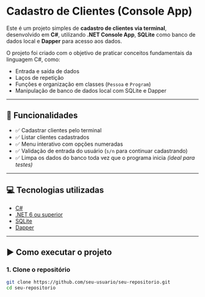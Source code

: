 # Cadastro de Clientes (Console App)

Este é um projeto simples de **cadastro de clientes via terminal**, desenvolvido em **C#**, utilizando **.NET Console App**, **SQLite** como banco de dados local e **Dapper** para acesso aos dados.

O projeto foi criado com o objetivo de praticar conceitos fundamentais da linguagem C#, como:

- Entrada e saída de dados
- Laços de repetição
- Funções e organização em classes (`Pessoa` e `Program`)
- Manipulação de banco de dados local com SQLite e Dapper

---

## 🧠 Funcionalidades

- ✅ Cadastrar clientes pelo terminal
- ✅ Listar clientes cadastrados
- ✅ Menu interativo com opções numeradas
- ✅ Validação de entrada do usuário (`s/n` para continuar cadastrando)
- ✅ Limpa os dados do banco toda vez que o programa inicia *(ideal para testes)*

---

## 💻 Tecnologias utilizadas

- [C#](https://learn.microsoft.com/dotnet/csharp/)
- [.NET 6 ou superior](https://dotnet.microsoft.com/)
- [SQLite](https://www.sqlite.org/index.html)
- [Dapper](https://github.com/DapperLib/Dapper)

---

## ▶️ Como executar o projeto

### 1. Clone o repositório

```bash
git clone https://github.com/seu-usuario/seu-repositorio.git
cd seu-repositorio
